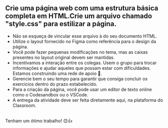 ## Crie uma página web com uma estrutura básica completa em HTML.Crie um arquivo chamado "style.css" para estilizar a página.

- Não se esqueça de vincular esse arquivo à <head> do seu documento HTML.
- Utilize o layout fornecido no Figma como referência para o design da página. 
- Você pode fazer pequenas modificações no tema, mas as caixas presentes no layout original devem ser mantidas.
- Incentivamos a interação entre os colegas. Usem o grupo para trocar informações e ajudar aqueles que possam estar com dificuldades. Estamos construindo uma rede de apoio 🧡.
- Gerencie bem o seu tempo para garantir que consiga concluir os exercícios dentro do prazo estabelecido.
- Para a criação da página, você pode usar um editor de texto online como o Codesandbox ou o VSCode.
- A entrega da atividade deve ser feita diretamente aqui, na plataforma do Classroom.

<br>
Tenham um ótimo trabalho! 😊👍
